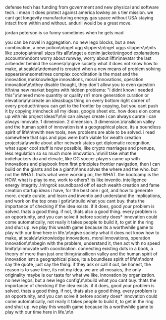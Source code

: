 defense tech has funding from government and new physical and software tech. i mean it does protect against america lowkey an s tier mission. we cant get longevity manufacturing energy gas space without USA staying intact from within and without. anduril would be a great move.

jordan peterson is so funny sometimes when he gets mad

you can be novel in aggregation. no new lego blocks, but a new combination, a new potion\n\nget ugg slippers\n\nget uggs slippers\n\nits like zootopia\n\nall sizes fits all\n\nget a denim jacket\n\ngood explanations account\n\ndont worry about runway, worry about lift\n\navatar the last airbender behind the scenes\n\ngive society what it does not know how to make, at scale\n\ndemand is created when a new means of problem solving appears\n\nsometimes complex coordination is the moat and the innovation,\n\nknowledge innovations, moral innovations, operation innovation\n\nthey disable thought, they don't allow you to even question it!\n\na new market begins with hidden problems: "i didnt know i needed this"\n\nneed more quantity or quality rn? more generation curation or elevation\n\ncreate an ideasbugs thing on every bottom right corner of every product\n\nyou can get to the frontier by copying, but you cant push it by copying.\n\ncheck all my ideas, google sheet etc. how does elon come up with his project ideas?\n\ni can always create i can always curate i can always innovate. 1 dimension. 2 dimension. 3 dimension.\n\nsilicon valley and the human spirit of innovation isnt a geographical place, its a boundless spirit of life\n\nwith new tools, new problems are able to be solved. i read somewhere that sips and pips were both viable for wealth creation projects\n\nwrite about after network states get diplomatic recognition, what super cool stuff is now possible, like crypto marriages and prenups, less regulation so so much more innovation..\n\nill take what the indiehackers do and elevate, like OG soccer players came up with innovations and playbook from first principles frontier navigation, then i can build on the giants and be a giant\n\nns solves the where and the who. but not the WHAT. thats what were working on, the WHAT. the bootcamp is the HOW. what is play to me, work to others? its like inventio. intelligence energy integrity..\n\ngrok soundboard off of each wealth creation and fame creation startup ideas i have, for the best one i got, and how to generate more. create curate. and learn and inventio and understand the implications, and work on the top ones i got\n\nbuild what you cant buy. thats the importance of checking if the idea exists. if it does, good your problem is solved. thats a good thing. if not, thats also a good thing. every problem is an opportunity, and you can solve it before society does* innovation could come automatically, not really it takes people to build it, to get in the ring and shut up. we play this wealth game because its a worthwhile game to play with our time here in life.\n\ngive society what it does not know how to make, at scale\n\nknowledge innovations, moral innovations, operation innovation\n\nbegin with the problem, understand it, then act with no speed limit\n\ninnovate with coordination. connecting existing dots in a book, a theory of more than just one thing\n\nsilicon valley and the human spirit of innovation isnt a geographical place, its a boundless spirit of life\n\ndont say the quote, just say the thing. if they ask or call it out, be honest, the reason is to save time, its not my idea. we are all mosaics, the only originality maybe is our taste for what we like. innovation by organization. no new legos, but a new lego config\n\nbuild what you cant buy. thats the importance of checking if the idea exists. if it does, good your problem is solved. thats a good thing. if not, thats also a good thing. every problem is an opportunity, and you can solve it before society does* innovation could come automatically, not really it takes people to build it, to get in the ring and shut up. we play this wealth game because its a worthwhile game to play with our time here in life.\n\n